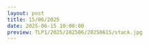 ```yaml
---
layout: post
title: 15/06/2025
date: 2025-06-15 10:00:00
preview: TLP1/2025/202506/20250615/stack.jpg
---
```

